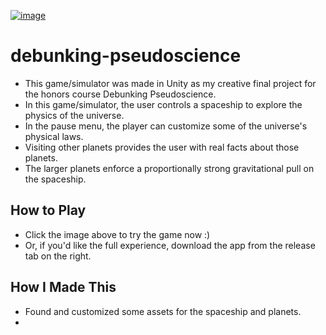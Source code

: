 [![image](https://github.com/user-attachments/assets/d320242b-ad42-47fa-9cea-18e6793add39)](https://macrisconstantine.github.io/debunking-pseudoscience/)

# debunking-pseudoscience
- This game/simulator was made in Unity as my creative final project for the honors course Debunking Pseudoscience.
- In this game/simulator, the user controls a spaceship to explore the physics of the universe.
- In the pause menu, the player can customize some of the universe's physical laws.
- Visiting other planets provides the user with real facts about those planets.
- The larger planets enforce a proportionally strong gravitational pull on the spaceship.
## How to Play
- Click the image above to try the game now :)
- Or, if you'd like the full experience, download the app from the release tab on the right. 
## How I Made This
- Found and customized some assets for the spaceship and planets.
- 
